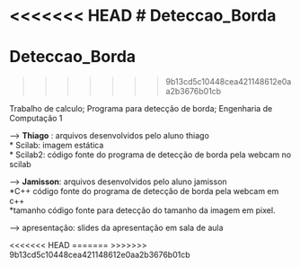 <<<<<<< HEAD
﻿# Deteccao_Borda
=======
# Deteccao_Borda
>>>>>>> 9b13cd5c10448cea421148612e0aa2b3676b01cb
<head>
</head>
<body>
Trabalho de calculo; Programa para detecção de borda; Engenharia de Computação 1
<br/>
<p>--> <b>Thiago</b> : arquivos desenvolvidos pelo aluno thiago<br/>
	* Scilab: imagem estática<br/>
	* Scilab2: código fonte do programa de detecção de borda pela webcam no 
scilab<br/>
</p>
<p>
--> <b>Jamisson</b>: arquivos desenvolvidos pelo aluno jamisson<br/>
	*C++ código fonte do programa de detecção de borda pela webcam em c++<br/>
	*tamanho código fonte para detecção do tamanho da imagem em pixel.<br/>
</p>
<p>
--> apresentação: slides da apresentação em sala de aula<br/>
</p>
<<<<<<< HEAD
</body>
=======
</body>
>>>>>>> 9b13cd5c10448cea421148612e0aa2b3676b01cb

